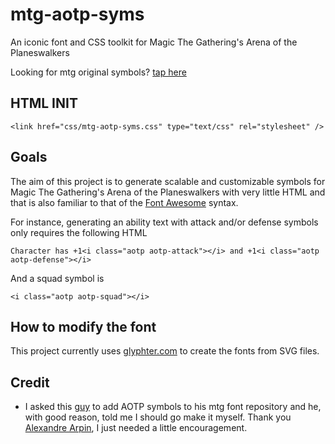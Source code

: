 # mtg-aotp-syms
An iconic font and CSS toolkit for Magic The Gathering's Arena of the Planeswalkers

Looking for mtg original symbols? [tap here](https://github.com/AlexandreArpin/mtg-font)

## HTML INIT
    <link href="css/mtg-aotp-syms.css" type="text/css" rel="stylesheet" />

## Goals

The aim of this project is to generate scalable and customizable symbols for Magic The Gathering's Arena of the Planeswalkers with very little HTML and that is also familiar to that of the [Font Awesome](https://fortawesome.github.io/Font-Awesome/) syntax.

For instance, generating an ability text with attack and/or defense symbols only requires the following HTML

    Character has +1<i class="aotp aotp-attack"></i> and +1<i class="aotp aotp-defense"></i>

And a squad symbol is

    <i class="aotp aotp-squad"></i>


## How to modify the font

This project currently uses [glyphter.com](https://glyphter.com/) to create the fonts from SVG files.


## Credit
- I asked this [guy](https://github.com/AlexandreArpin) to add AOTP symbols to his mtg font repository and he, with good reason, told me I should go make it myself. Thank you [Alexandre Arpin](https://github.com/AlexandreArpin), I just needed a little encouragement.
